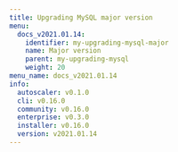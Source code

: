 ```yaml
---
title: Upgrading MySQL major version
menu:
  docs_v2021.01.14:
    identifier: my-upgrading-mysql-major
    name: Major version
    parent: my-upgrading-mysql
    weight: 20
menu_name: docs_v2021.01.14
info:
  autoscaler: v0.1.0
  cli: v0.16.0
  community: v0.16.0
  enterprise: v0.3.0
  installer: v0.16.0
  version: v2021.01.14
---
```


